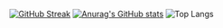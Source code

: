 [![GitHub Streak](https://streak-stats.demolab.com?user=Al3xUI&theme=blueberry&hide_border=true&locale=fr)](https://git.io/streak-stats)
[![Anurag's GitHub stats](https://github-readme-stats.vercel.app/api?username=al3xui)](https://github.com/anuraghazra/github-readme-stats)
![Top Langs](https://github-readme-stats.vercel.app/api/top-langs/?username=al3xui&layout=compact)
